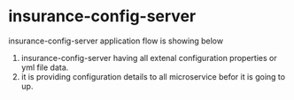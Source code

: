 # insurance-config-server
insurance-config-server application flow is showing below

1. insurance-config-server having all extenal configuration properties or yml file data.
2. it is providing configuration details to all microservice befor it is going to up.
